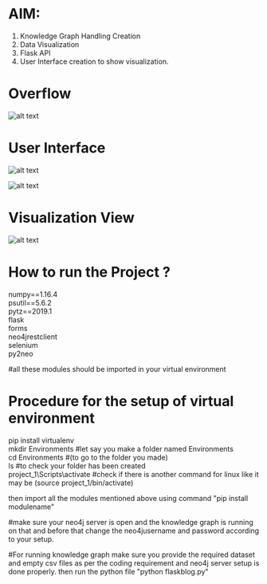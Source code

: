 
# AIM:
1. Knowledge Graph Handling Creation
2. Data Visualization
3. Flask API
4. User Interface creation to show visualization.

# Overflow
![alt text](https://github.com/yashikesarwani/Biomedical-Data-Visualization-App/blob/master/Flow.png?raw=true)

# User Interface
![alt text](https://github.com/yashikesarwani/Biomedical-Data-Visualization-App/blob/master/UI-1.png?raw=true)

![alt text](https://github.com/yashikesarwani/Biomedical-Data-Visualization-App/blob/master/UI-2.png?raw=true)

# Visualization View
![alt text](https://github.com/yashikesarwani/Biomedical-Data-Visualization-App/blob/master/Visualization_View.png?raw=true)



# How to run the Project ?

numpy==1.16.4 <br>
psutil==5.6.2 <br>
pytz==2019.1 <br>
flask <br>
forms <br>
neo4jrestclient <br>
selenium <br>
py2neo <br>

#all these modules should be imported in your virtual environment

# Procedure for the setup of virtual environment

pip install virtualenv<br>
mkdir Environments              #let say you make a folder named Environments<br>
cd Environments                 #(to go to the folder you made)<br>
ls                              #to check your folder has been created<br>
project_1\Scripts\activate      #check if there is another command for linux like it may be (source project_1/bin/activate)<br>

then import all the modules mentioned above using command "pip install modulename"<br>

#make sure your neo4j server is open and the knowledge graph is running on that and before that change the neo4jusername and password according to your setup.<br>

#For running knowledge graph make sure you provide the required dataset and empty csv files as per the coding requirement and neo4j server setup is done properly.
then run the python file "python flaskblog.py"

